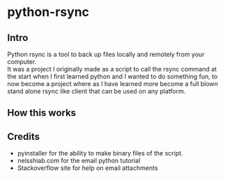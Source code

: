 # python-rsync
## Intro
Python rsync is a tool to back up files locally and remotely from your computer.  
It was a project I originally made as a script to call the rsync command at the start when I first learned python and I wanted to do something fun,
to now become a project where as I have learned more become a full blown stand alone rsync like client that can be used on any platform.

## How this works




## Credits
* pyinstaller for the ability to make binary files of the script.
* nelsshiab.com for the email python tutorial
* Stackoverflow site for help on email attachments
